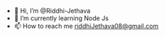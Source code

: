 - 👋 Hi, I’m @Riddhi-Jethava 
- 🌱 I’m currently learning Node Js   
- 📫 How to reach me riddhiJethava08@gmail.com


<!---
Riddhi-Jethava/Riddhi-Jethava is a ✨ special ✨ repository because its `README.md` (this file) appears on your GitHub profile.
You can click the Preview link to take a look at your changes.
--->
